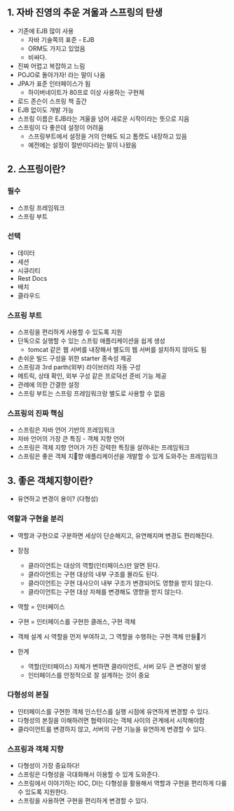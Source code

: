 ## 1. 자바 진영의 추운 겨울과 스프링의 탄생

* 기존에 EJB 많이 사용
	* 자바 기술쪽의 표준 - EJB
	* ORM도 가지고 있었음
	* 비싸다.
* 진짜 어렵고 복잡하고 느림
* POJO로 돌아가자! 라는 말이 나옴
* JPA가 표준 인터페이스가 됨
	* 하이버네이트가 80프로 이상 사용하는 구현체
* 로드 존슨이 스프링 책 출간
* EJB 없이도 개발 가능
* 스프링 이름은 EJB라는 겨울을 넘어 새로운 시작이라는 뜻으로 지음
* 스프링이 다 좋은데 설정이 어려움
	* 스프링부트에서 설정을 거의 안해도 되고 톰캣도 내장하고 있음
	* 예전에는 설정이 절반이다라는 말이 나왔음

## 2. 스프링이란?

### 필수

* 스프링 프레임워크
* 스프링 부트

### 선택

* 데이터
* 세션
* 시큐리티
* Rest Docs
* 배치
* 클라우드

### 스프링 부트

* 스프링을 편리하게 사용할 수 있도록 지원
* 단독으로 실행할 수 있는 스프링 애플리케이션을 쉽게 생성
	* tomcat 같은 웹 서버를 내장해서 별도의 웹 서버를 설치하지 않아도 됨
* 손쉬운 빌드 구성을 위한 starter 종속성 제공
* 스프링과 3rd parth(외부) 라이브러리 자동 구성
* 메트릭, 상태 확인, 외부 구성 같은 프로덕션 준비 기능 제공
* 관례에 의한 간결한 설정
* 스프링 부트는 스프링 프레임워크랑 별도로 사용할 수 없음

### 스프링의 진짜 핵심

* 스프링은 자바 언어 기반의 프레임워크
* 자바 언어의 가장 큰 특징 - 객체 지향 언어
* 스프링은 객체 지향 언어가 가진 강력한 특징을 살려내는 프레임워크
* 스프링은 좋은 객체 지향 애플리케이션을 개발할 수 있게 도와주는 프레임워크

## 3. 좋은 객체지향이란?

* 유연하고 변경이 용이? (다형성)

### 역할과 구현을 분리

* 역할과 구현으로 구분하면 세상이 단순해지고, 유연해지며 변경도 편리해진다.
* 장점
	* 클라이언트는 대상의 역할(인터페이스)만 알면 된다.
	* 클라이언트는 구현 대상의 내부 구조를 몰라도 된다.
	* 클라이언트는 구현 대사으이 내부 구조가 변경되어도 영향을 받지 않는다.
	* 클라이언트는 구현 대상 자체를 변경해도 영향을 받지 않는다.
* 역할 = 인터페이스
* 구현 = 인터페이스를 구현한 클래스, 구현 객체
* 객체 설계 시 역할을 먼저 부여하고, 그 역할을 수행하는 구현 객체 만들기

* 한계
	* 역할(인터페이스) 자체가 변하면 클라이언트, 서버 모두 큰 변경이 발생
	* 인터페이스를 안정적으로 잘 설계하는 것이 중요

### 다형성의 본질

* 인터페이스를 구현한 객체 인스턴스를 실행 시점에 유연하게 변경할 수 있다.
* 다형성의 본질을 이해하려면 협력이라는 객체 사이의 관계에서 시작해야함
* 클라이언트를 변경하지 않고, 서버의 구현 기능을 유연하게 변경할 수 있다.

### 스프링과 객체 지향

* 다형성이 가장 중요하다!
* 스프링은 다형성을 극대화해서 이용할 수 있게 도와준다.
* 스프링에서 이야기하는 IOC, DI는 다형성을 활용해서 역할과 구현을 편리하게 다룰 수 있도록 지원한다.
* 스프링을 사용하면 구현을 편리하게 변경할 수 있다.
